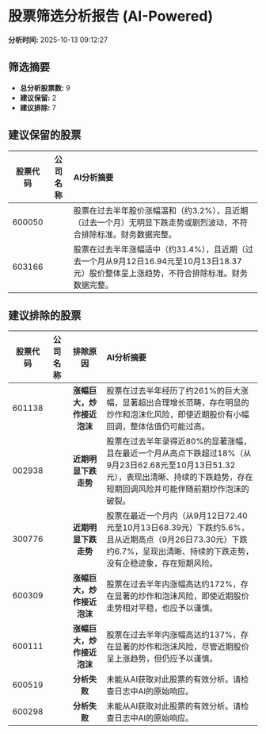 # 股票筛选分析报告 (AI-Powered)

**分析时间:** 2025-10-13 09:12:27

## 筛选摘要

- **总分析股票数:** 9
- **建议保留:** 2
- **建议排除:** 7

## 建议保留的股票

| 股票代码 | 公司名称 | AI分析摘要 |
|:---:|:---:|:---|
| 600050 |  | 股票在过去半年股价涨幅温和（约3.2%），且近期（过去一个月）无明显下跌走势或剧烈波动，不符合排除标准。财务数据完整。 |
| 603166 |  | 股票在过去半年涨幅适中（约31.4%），且近期（过去一个月从9月12日16.94元至10月13日18.37元）股价整体呈上涨趋势，不符合排除标准。财务数据完整。 |

## 建议排除的股票

| 股票代码 | 公司名称 | 排除原因 | AI分析摘要 |
|:---:|:---:|:---:|:---|
| 601138 |  | **涨幅巨大，炒作接近泡沫** | 股票在过去半年经历了约261%的巨大涨幅，显著超出合理增长范畴，存在明显的炒作和泡沫化风险，即使近期股价有小幅回调，整体估值仍可能过高。 |
| 002938 |  | **近期明显下跌走势** | 股票在过去半年录得近80%的显著涨幅，且在最近一个月从高点下跌超过18%（从9月23日62.68元至10月13日51.32元），表现出清晰、持续的下跌趋势，存在短期回调风险并可能伴随前期炒作泡沫的破裂。 |
| 300776 |  | **近期明显下跌走势** | 股票在最近一个月内（从9月12日72.40元至10月13日68.39元）下跌约5.6%，且从近期高点（9月26日73.30元）下跌约6.7%，呈现出清晰、持续的下跌走势，没有企稳迹象，存在短期风险。 |
| 600309 |  | **涨幅巨大，炒作接近泡沫** | 股票在过去半年内涨幅高达约172%，存在显著的炒作和泡沫风险，即使近期股价走势相对平稳，也应予以谨慎。 |
| 600111 |  | **涨幅巨大，炒作接近泡沫** | 股票在过去半年内涨幅高达约137%，存在显著的炒作和泡沫风险，尽管近期股价呈上涨趋势，但仍应予以谨慎。 |
| 600519 |  | **分析失败** | 未能从AI获取对此股票的有效分析。请检查日志中AI的原始响应。 |
| 600298 |  | **分析失败** | 未能从AI获取对此股票的有效分析。请检查日志中AI的原始响应。 |

